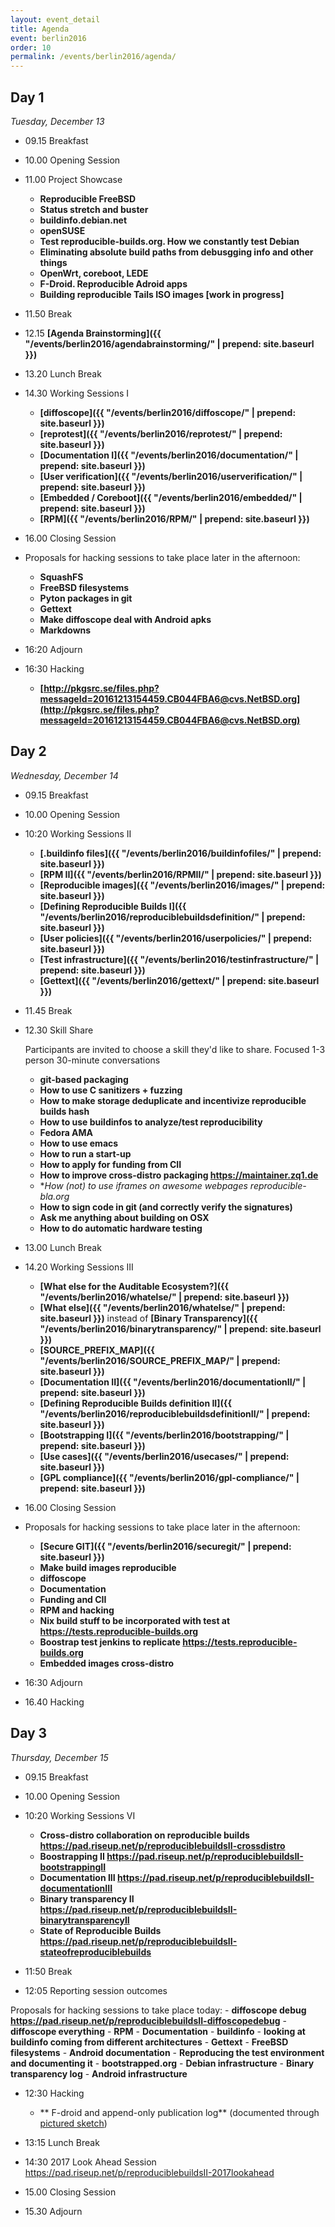 ```yaml
---
layout: event_detail
title: Agenda
event: berlin2016
order: 10
permalink: /events/berlin2016/agenda/
---
```



Day 1
-----

*Tuesday, December 13*

*    09.15 Breakfast
*    10.00 Opening Session
*    11.00 Project Showcase
     -   **Reproducible FreeBSD**
     -   **Status stretch and buster**
     -   **buildinfo.debian.net**
     -   **openSUSE**
     -   **Test reproducible-builds.org. How we constantly test Debian**
     -   **Eliminating absolute build paths from debusgging info and other things**
     -   **OpenWrt, coreboot, LEDE**
     -   **F-Droid. Reproducible Adroid apps**
     -   **Building reproducible Tails ISO images [work in progress]**
*    11.50 Break
*    12.15 **[Agenda Brainstorming]({{ "/events/berlin2016/agendabrainstorming/" | prepend: site.baseurl }})**

*    13.20 Lunch Break
*    14.30 Working Sessions I
     -   **[diffoscope]({{ "/events/berlin2016/diffoscope/" | prepend: site.baseurl }})**
     -   **[reprotest]({{ "/events/berlin2016/reprotest/" | prepend: site.baseurl }})**
     -   **[Documentation I]({{ "/events/berlin2016/documentation/" | prepend: site.baseurl }})**
     -   **[User verification]({{ "/events/berlin2016/userverification/" | prepend: site.baseurl }})**
     -   **[Embedded / Coreboot]({{ "/events/berlin2016/embedded/" | prepend: site.baseurl }})**
     -   **[RPM]({{ "/events/berlin2016/RPM/" | prepend: site.baseurl }})**

*    16.00 Closing Session

*    Proposals for hacking sessions to take place later in the afternoon:
     -   **SquashFS**
     -   **FreeBSD filesystems**
     -   **Pyton packages in git**
     -   **Gettext**
     -   **Make diffoscope deal with Android apks**
     -   **Markdowns**

*    16:20 Adjourn
*    16:30 Hacking
     -   **[http://pkgsrc.se/files.php?messageId=20161213154459.CB044FBA6@cvs.NetBSD.org](http://pkgsrc.se/files.php?messageId=20161213154459.CB044FBA6@cvs.NetBSD.org)**

Day 2
-----

*Wednesday, December 14*

*    09.15 Breakfast
*    10.00 Opening Session
*    10:20 Working Sessions II

     -   **[.buildinfo files]({{ "/events/berlin2016/buildinfofiles/" | prepend: site.baseurl }})**
     -   **[RPM II]({{ "/events/berlin2016/RPMII/" | prepend: site.baseurl }})**
     -   **[Reproducible images]({{ "/events/berlin2016/images/" | prepend: site.baseurl }})**
     -   **[Defining Reproducible Builds I]({{ "/events/berlin2016/reproduciblebuildsdefinition/" | prepend: site.baseurl }})**
     -   **[User policies]({{ "/events/berlin2016/userpolicies/" | prepend: site.baseurl }})**
     -   **[Test infrastructure]({{ "/events/berlin2016/testinfrastructure/" | prepend: site.baseurl }})**
     -   **[Gettext]({{ "/events/berlin2016/gettext/" | prepend: site.baseurl }})**

*    11.45 Break
*    12.30 Skill Share

     Participants are invited to choose a skill they'd like to share.
     Focused 1-3 person 30-minute conversations

     -   **git-based packaging**
     -   **How to use C sanitizers + fuzzing**
     -   **How to make storage deduplicate and incentivize reproducible builds hash**
     -   **How to use buildinfos to analyze/test reproducibility**
     -   **Fedora AMA**
     -   **How to use emacs**
     -   **How to run a start-up**
     -   **How to apply for funding from CII**
     -   **How to improve cross-distro packaging https://maintainer.zq1.de**
     -   **How (not) to use iframes on awesome webpages *reproducible-bla.org**
     -   **How to sign code in git (and correctly verify the signatures)**
     -   **Ask me anything about building on OSX**
     -   **How to do automatic hardware testing**

*    13.00 Lunch Break
*    14.20 Working Sessions III

     -   **[What else for the Auditable Ecosystem?]({{ "/events/berlin2016/whatelse/" | prepend: site.baseurl }})**
     -   **[What else]({{ "/events/berlin2016/whatelse/" | prepend: site.baseurl }})** instead of **[Binary Transparency]({{ "/events/berlin2016/binarytransparency/" | prepend: site.baseurl }})**
     -   **[SOURCE_PREFIX_MAP]({{ "/events/berlin2016/SOURCE_PREFIX_MAP/" | prepend: site.baseurl }})**
     -   **[Documentation II]({{ "/events/berlin2016/documentationII/" | prepend: site.baseurl }})**
     -   **[Defining Reproducible Builds definition II]({{ "/events/berlin2016/reproduciblebuildsdefinitionII/" | prepend: site.baseurl }})**
     -   **[Bootstrapping I]({{ "/events/berlin2016/bootstrapping/" | prepend: site.baseurl }})**
     -   **[Use cases]({{ "/events/berlin2016/usecases/" | prepend: site.baseurl }})**
     -   **[GPL compliance]({{ "/events/berlin2016/gpl-compliance/" | prepend: site.baseurl }})**

*    16.00 Closing Session

* Proposals for hacking sessions to take place later in the afternoon:
     -   **[Secure GIT]({{ "/events/berlin2016/securegit/" | prepend: site.baseurl }})**
     -   **Make build images reproducible**
     -   **diffoscope**
     -   **Documentation**
     -   **Funding and CII**
     -   **RPM and hacking**
     -   **Nix build stuff to be incorporated with test at https://tests.reproducible-builds.org**
     -   **Boostrap test jenkins to replicate https://tests.reproducible-builds.org**
     -   **Embedded images cross-distro**

*    16:30 Adjourn
*    16.40 Hacking


Day 3
-----

*Thursday, December 15*

*    09.15 Breakfast
*    10.00 Opening Session
*    10:20 Working Sessions VI

     -   **Cross-distro collaboration on reproducible builds https://pad.riseup.net/p/reproduciblebuildsII-crossdistro**
     -   **Boostrapping II https://pad.riseup.net/p/reproduciblebuildsII-bootstrappingII**
     -   **Documentation III https://pad.riseup.net/p/reproduciblebuildsII-documentationIII**
     -   **Binary transparency II https://pad.riseup.net/p/reproduciblebuildsII-binarytransparencyII**
     -   **State of Reproducible Builds https://pad.riseup.net/p/reproduciblebuildsII-stateofreproduciblebuilds**

*    11:50 Break
*    12:05 Reporting session outcomes

Proposals for hacking sessions to take place today:
     -   **diffoscope debug https://pad.riseup.net/p/reproduciblebuildsII-diffoscopedebug**
     -   **diffoscope everything**
     -   **RPM**
     -   **Documentation**
     -   **buildinfo**
     -   **looking at buildinfo coming from different architectures**
     -   **Gettext**
     -   **FreeBSD filesystems**
     -   **Android documentation**
     -   **Reproducing the test environment and documenting it**
     -   **bootstrapped.org**
     -   **Debian infrastructure**
     -   **Binary transparency log**
     -   **Android infrastructure**

*    12:30 Hacking

     -   ** F-droid and append-only publication log** (documented through [pictured sketch](/images/berlin2016/FDroidpublicationlog_01.JPG))

*    13:15 Lunch Break
*    14:30 2017 Look Ahead Session  https://pad.riseup.net/p/reproduciblebuildsII-2017lookahead
*    15.00 Closing Session
*    15.30 Adjourn

